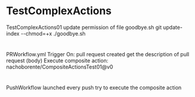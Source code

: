 # TestComplexActions
TestComplexActions01
update permission of file goodbye.sh
git update-index --chmod=+x ./goodbye.sh

#
PRWorkflow.yml
Trigger On: pull request created
get the description of pull request (body)
Execute composite action: nachoborente/CompositeActionsTest01@v0

#
PushWorkflow
launched every push
try to execute the composite action

